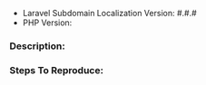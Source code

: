 - Laravel Subdomain Localization Version: #.#.#
- PHP Version:

### Description:


### Steps To Reproduce:
